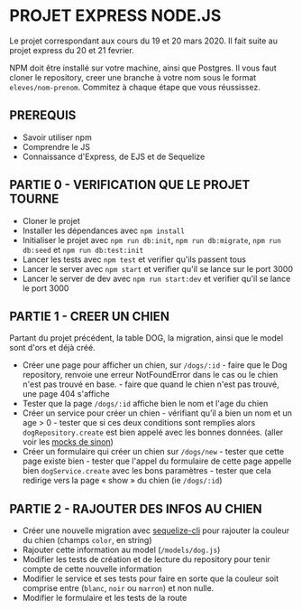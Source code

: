 # PROJET EXPRESS NODE.JS

Le projet correspondant aux cours du 19 et 20 mars 2020. 
Il fait suite au projet express du 20 et 21 fevrier.

NPM doit être installé sur votre machine, ainsi que Postgres.
Il vous faut cloner le repository, creer une branche à votre nom sous le format `eleves/nom-prenom`.
Commitez à chaque étape que vous réussissez.

## PREREQUIS 
- Savoir utiliser npm
- Comprendre le JS
- Connaissance d'Express, de EJS et de Sequelize 

## PARTIE 0 - VERIFICATION QUE LE PROJET TOURNE
- Cloner le projet
- Installer les dépendances avec `npm install`
- Initialiser le projet avec `npm run db:init`, `npm run db:migrate`, `npm run db:seed` et `npm run db:test:init`
- Lancer les tests avec `npm test` et verifier qu'ils passent tous
- Lancer le server avec `npm start` et verifier qu'il se lance sur le port 3000
- Lancer le server de dev avec `npm run start:dev` et verifier qu'il se lance le port 3000

## PARTIE 1 - CREER UN CHIEN
Partant du projet précédent, la table DOG, la migration, ainsi que le model sont d'ors et déjà créé.

- Créer une page pour afficher un chien, sur `/dogs/:id` 
        - faire que le Dog repository, renvoie une erreur NotFoundError dans le cas ou le chien n'est pas trouvé en base.
        - faire que quand le chien n'est pas trouvé, une page 404 s'affiche
- Tester que la page `/dogs/:id` affiche bien le nom et l'age du chien  
- Créer un service pour créer un chien
        - vérifiant qu’il a bien un nom et un age > 0
        - tester que si ces deux conditions sont remplies alors `dogRepository.create` est bien appelé avec les bonnes données. 
        (aller voir les [mocks de sinon](https://sinonjs.org/releases/v9.0.1/mocks/))
- Créer un formulaire qui créer un chien sur `/dogs/new`
        - tester que cette page existe bien
        - tester que l'appel du formulaire de cette page appelle bien `dogService.create` avec les bons paramètres
        - tester que cela redirige vers la page « show » du chien (ie `/dogs/:id`)
        
## PARTIE 2 - RAJOUTER DES INFOS AU CHIEN
- Créer une nouvelle migration avec [sequelize-cli](https://github.com/sequelize/cli#usage) pour rajouter la couleur du chien (champs `color`, en string)
- Rajouter cette information au model (`/models/dog.js`)
- Modifier les tests de création et de lecture du repository pour tenir compte de cette nouvelle information 
- Modifier le service et ses tests pour faire en sorte que la couleur soit comprise entre (`blanc`, `noir` ou `marron`) et non nulle. 
- Modifier le formulaire et les tests de la route 
